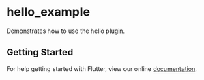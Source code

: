 # hello_example

Demonstrates how to use the hello plugin.

## Getting Started

For help getting started with Flutter, view our online
[documentation](https://flutter.io/).
